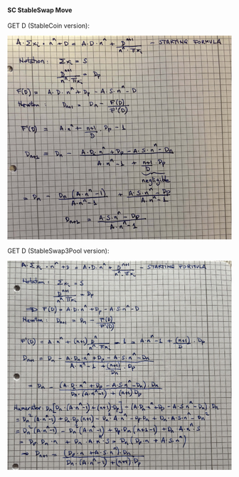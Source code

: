 #### SC StableSwap Move

GET D (StableCoin version):

![Example Image](calculus/get_d_v1.jpg)


GET D (StableSwap3Pool version):

![Example Image](calculus/get_d_v2.png)
